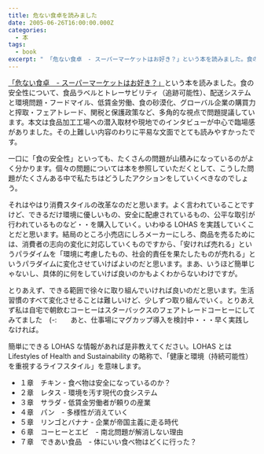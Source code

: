 ```yaml
---
title: 危ない食卓を読みました
date: 2005-06-26T16:00:00.000Z
categories:
  - 本
tags:
  - book
excerpt: " 「危ない食卓　- スーパーマーケットはお好き？」という本を読みました。食の安全性について、食品ラベルとトレーサビリティ（追跡可能性）、配送システムと環境問題・フードマイル、低賃金労働、食の砂漠化、グローバル企業の購買力と搾取・フェアトレード、関税と保護政策など、多角的な視点で問題提議しています。本文は食品加工工場への潜入取材や現地でのインタビューが中心で臨場感がありました。その上難しい内容のわりに平易な文面でとても読みやすかったです。"
---
```


[](http://www.amazon.co.jp/exec/obidos/ASIN/4309204414/ref=nosim/yutakayamaguc-22) [「危ない食卓　\- スーパーマーケットはお好き？」](http://www.amazon.co.jp/exec/obidos/ASIN/4309204414/ref=nosim/yutakayamaguc-22)という本を読みました。食の安全性について、食品ラベルとトレーサビリティ（追跡可能性）、配送システムと環境問題・フードマイル、低賃金労働、食の砂漠化、グローバル企業の購買力と搾取・フェアトレード、関税と保護政策など、多角的な視点で問題提議しています。本文は食品加工工場への潜入取材や現地でのインタビューが中心で臨場感がありました。その上難しい内容のわりに平易な文面でとても読みやすかったです。

一口に「食の安全性」といっても、たくさんの問題が山積みになっているのがよく分かります。個々の問題については本を参照していただくとして、こうした問題がたくさんある中で私たちはどうしたアクションをしていくべきなのでしょう。

それはやはり消費スタイルの改革なのだと思います。よく言われていることですけど、できるだけ環境に優しいもの、安全に配慮されているもの、公平な取引が行われているものなど・・を購入していく。いわゆる LOHAS を実践していくことだと思います。結局のところ小売店にしろメーカーにしろ、商品を売るためには、消費者の志向の変化に対応していくものですから、「安ければ売れる」というパラダイムを「環境に考慮したもの、社会的責任を果たしたものが売れる」というパラダイムに変化させていけばよいのだと思います。まあ、いうほど簡単じゃないし、具体的に何をしていけば良いのかもよくわからないわけですが。

とりあえず、できる範囲で徐々に取り組んでいければ良いのだと思います。生活習慣のすべて変化させることは難しいけど、少しずつ取り組んでいく。とりあえず私は自宅で朝飲むコーヒーはスターバックスのフェアトレードコーヒーにしてみてました　(-:　　あと、仕事場にマグカップ導入を検討中・・・早く実践しなければ。

簡単にできる LOHAS な情報があれば是非教えてください。LOHAS とは Lifestyles of Health and Sustainability の略称で、「健康と環境（持続可能性）を重視するライフスタイル」を意味します。

- １章　チキン \- 食べ物は安全になっているのか？
- ２章　レタス \- 環境を汚す現代の食システム
- ３章　サラダ \- 低賃金労働者が頼りの産業
- ４章　パン　\- 多様性が消えていく
- ５章　リンゴとバナナ \- 企業が帝国主義に走る時代
- ６章　コーヒーとエビ　\- 南北問題が解消しない理由
- ７章　できあい食品　\- 体にいい食べ物はどくに行った？
